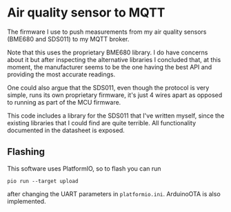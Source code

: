# Air quality sensor to MQTT

The firmware I use to push measurements from my air quality sensors (BME680 and SDS011) to my MQTT broker.

Note that this uses the proprietary BME680 library. I do have concerns about it but after inspecting the
alternative libraries I concluded that, at this moment, the manufacturer seems to be the one having the
best API and providing the most accurate readings.

One could also argue that the SDS011, even though the protocol is very simple, runs its own proprietary
firmware, it's just 4 wires apart as opposed to running as part of the MCU firmware.

This code includes a library for the SDS011 that I've written myself, since the existing libraries that 
I could find are quite terrible. All functionality documented in the datasheet is exposed.

## Flashing

This software uses PlatformIO, so to flash you can run

```
pio run --target upload
```

after changing the UART parameters in `platformio.ini`. ArduinoOTA is also implemented.

